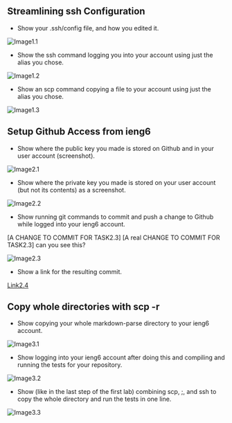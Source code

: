 ## Streamlining ssh Configuration
* Show your .ssh/config file, and how you edited it.

![Image1.1](https://user-images.githubusercontent.com/103146938/167345391-888c047c-4972-489b-8414-141d95f6e91e.png)
* Show the ssh command logging you into your account using just the alias you chose.

![Image1.2](https://user-images.githubusercontent.com/103146938/167345590-3916c2dc-47c7-4066-a5bf-1ec11295c6e0.png)
* Show an scp command copying a file to your account using just the alias you chose.

![Image1.3](https://user-images.githubusercontent.com/103146938/168737645-59fe2e95-7bf0-49be-96e2-188183aff7fc.png)

## Setup Github Access from ieng6
* Show where the public key you made is stored on Github and in your user account (screenshot).

![Image2.1](https://user-images.githubusercontent.com/103146938/167704273-41c7f13c-1820-4b8c-9a2a-57aa160911e4.png)

* Show where the private key you made is stored on your user account (but not its contents) as a screenshot.

![Image2.2](https://user-images.githubusercontent.com/103146938/167919048-26e50361-12df-45c1-b7f1-6e0a15e2b5c0.png)

* Show running git commands to commit and push a change to Github while logged into your ieng6 account.

[A CHANGE TO COMMIT FOR TASK2.3]
[A real CHANGE TO COMMIT FOR TASK2.3] can you see this?

![Image2.3](https://user-images.githubusercontent.com/103146938/168733023-579c5501-ff8c-4b80-8547-a7a9365d9513.png)

* Show a link for the resulting commit.

[Link2.4](https://github.com/HarveyY02/cse15l-lab-reports/commit/b8e119023a756e49cbdb30ecd547dc6f989956ed)

## Copy whole directories with scp -r
* Show copying your whole markdown-parse directory to your ieng6 account.

![Image3.1](https://user-images.githubusercontent.com/103146938/168734409-fa5a7fac-dc92-4ed9-994a-0780363f06a7.png)

* Show logging into your ieng6 account after doing this and compiling and running the tests for your repository.

![Image3.2](https://user-images.githubusercontent.com/103146938/168735358-25ce40da-b3cc-4ef4-8b2c-af65321a8d42.png)

* Show (like in the last step of the first lab) combining scp, ;, and ssh to copy the whole directory and run the tests in one line.

![Image3.3](https://user-images.githubusercontent.com/103146938/168736469-595088be-6257-4d24-b88b-1b916b52c0f3.png)
